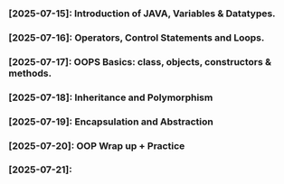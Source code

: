 ### [2025-07-15]: Introduction of JAVA, Variables & Datatypes.
### [2025-07-16]: Operators, Control Statements  and Loops.
### [2025-07-17]: OOPS Basics: class, objects, constructors & methods.
### [2025-07-18]: Inheritance and Polymorphism
### [2025-07-19]: Encapsulation and Abstraction
### [2025-07-20]: OOP Wrap up + Practice
### [2025-07-21]:
